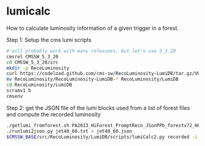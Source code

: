 # lumicalc

How to calculate luminosity information of a given trigger in a forest. 

Step 1: Setup the cms lumi scripts

```bash
# will probably work with many releasees, but let's use 5_3_20
cmsrel CMSSW_5_3_20
cd CMSSW_5_3_20/src
mkdir -p RecoLuminosity
curl https://codeload.github.com/cms-sw/RecoLuminosity-LumiDB/tar.gz/V04-02-10  | tar xzv -C RecoLuminosity
mv RecoLuminosity/RecoLuminosity-LumiDB-* RecoLuminosity/LumiDB
cd RecoLuminosity/LumiDB
scramv1 b
cmsenv
```

Step 2: get the JSON file of the lumi blocks used from a list of forest files and compute the recorded luminosity
```bash
./getlumi_fromforest.sh PA2013_HiForest_PromptReco_JSonPPb_forestv72_HLT40_HLT60_split.txt jet40_60.txt
./runlumi2json.py jet40_60.txt > jet40_60.json
$CMSSW_BASE/src/RecoLuminosity/LumiDB/scripts/lumiCalc2.py recorded -i jet40_60.json --hltpath HLT_PAJet60_NoJetID_v1
```


